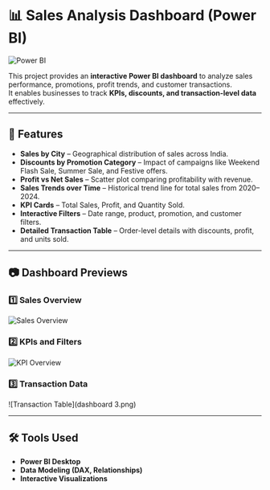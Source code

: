 # 📊 Sales Analysis Dashboard (Power BI)

![Power BI](https://img.shields.io/badge/Power%20BI-Dashboard-F2C811?style=for-the-badge&logo=power-bi&logoColor=black)

This project provides an **interactive Power BI dashboard** to analyze sales performance, promotions, profit trends, and customer transactions.  
It enables businesses to track **KPIs, discounts, and transaction-level data** effectively.

---

## 🚀 Features
- **Sales by City** – Geographical distribution of sales across India.
- **Discounts by Promotion Category** – Impact of campaigns like Weekend Flash Sale, Summer Sale, and Festive offers.
- **Profit vs Net Sales** – Scatter plot comparing profitability with revenue.
- **Sales Trends over Time** – Historical trend line for total sales from 2020–2024.
- **KPI Cards** – Total Sales, Profit, and Quantity Sold.
- **Interactive Filters** – Date range, product, promotion, and customer filters.
- **Detailed Transaction Table** – Order-level details with discounts, profit, and units sold.

---

## 📷 Dashboard Previews
### 1️⃣ Sales Overview
![Sales Overview]((https://github.com/Aishwarya-rathudi/Sales-Data-Analysis-using-Power-BI/blob/main/dashboard%201.png))

### 2️⃣ KPIs and Filters
![KPI Overview]()

### 3️⃣ Transaction Data
![Transaction Table](dashboard 3.png)

---

## 🛠️ Tools Used
- **Power BI Desktop**
- **Data Modeling (DAX, Relationships)**
- **Interactive Visualizations**

